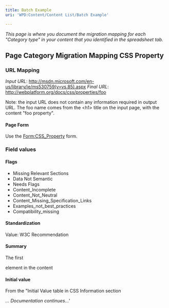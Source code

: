 ```yaml
---
title: Batch Example
uri: 'WPD:Content/Content List/Batch Example'

---
```

*This page is where you document the migration mapping for each "Category type" in your content that you identified in the spreadsheet tab.*

## Page Category Migration Mapping CSS Property

### URL Mapping

*Input URL*: <http://msdn.microsoft.com/en-us/library/ie/ms530759(v=vs.85).aspx> *Final URL*: <http://webplatform.org/docs/css/properties/foo>

Note: the input URL does not contain any information required in output URL. The foo name comes from the \<h1\> title on the input page, with the content "foo property".

#### Page Form

Use the [Form:CSS\_Property](/Form:CSS_Property) form.

### Field values

#### Flags

-   Missing Relevant Sections
-   Data Not Semantic
-   Needs Flags
-   Content\_Incomplete
-   Content\_Not\_Neutral
-   Content\_Missing\_Specification\_Links
-   Examples\_not\_best\_practices
-   Compatibility\_missing

#### Standardization

Value: W3C Recommendation

#### Summary

The first

element in the content

#### Initial value

From the "Initial Value table in CSS Information section

*... Documentation continues...'*
